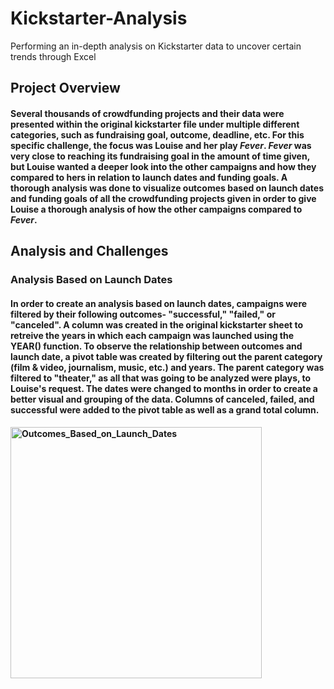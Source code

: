 # Kickstarter-Analysis
Performing an in-depth analysis on Kickstarter data to uncover certain trends through Excel
## Project Overview
#### Several thousands of crowdfunding projects and their data were presented within the original kickstarter file under multiple different categories, such as fundraising goal, outcome, deadline, etc.  For this specific challenge, the focus was Louise and her play _Fever_.  _Fever_ was very close to reaching its fundraising goal in the amount of time given, but Louise wanted a deeper look into the other campaigns and how they compared to hers in relation to launch dates and funding goals. A thorough analysis was done to visualize outcomes based on launch dates and funding goals of all the crowdfunding projects given in order to give Louise a thorough analysis of how the other campaigns compared to _Fever_.
## Analysis and Challenges
### Analysis Based on Launch Dates
#### In order to create an analysis based on launch dates, campaigns were filtered by their following outcomes- "successful," "failed," or "canceled".  A column was created in the original kickstarter sheet to retreive the years in which each campaign was launched using the YEAR() function.  To observe the relationship between outcomes and launch date, a pivot table was created by filtering out the parent category (film & video, journalism, music, etc.) and years.  The parent category was filtered to "theater," as all that was going to be analyzed were plays, to Louise's request.  The dates were changed to months in order to create a better visual and grouping of the data.  Columns of canceled, failed, and successful were added to the pivot table as well as a grand total column.  
#### <img width="402" alt="Outcomes_Based_on_Launch_Dates" src="https://user-images.githubusercontent.com/99656224/155862055-bbff877b-4463-47c2-8b9a-561421b6e14a.png">
